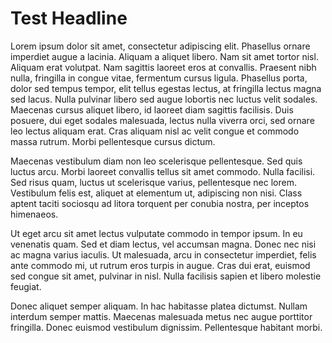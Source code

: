 Test Headline
==========

Lorem ipsum dolor sit amet, consectetur adipiscing elit. Phasellus ornare imperdiet augue a lacinia. Aliquam a aliquet libero. Nam sit amet tortor nisl. Aliquam erat volutpat. Nam sagittis laoreet eros at convallis. Praesent nibh nulla, fringilla in congue vitae, fermentum cursus ligula. Phasellus porta, dolor sed tempus tempor, elit tellus egestas lectus, at fringilla lectus magna sed lacus. Nulla pulvinar libero sed augue lobortis nec luctus velit sodales. Maecenas cursus aliquet libero, id laoreet diam sagittis facilisis. Duis posuere, dui eget sodales malesuada, lectus nulla viverra orci, sed ornare leo lectus aliquam erat. Cras aliquam nisl ac velit congue et commodo massa rutrum. Morbi pellentesque cursus dictum.

Maecenas vestibulum diam non leo scelerisque pellentesque. Sed quis luctus arcu. Morbi laoreet convallis tellus sit amet commodo. Nulla facilisi. Sed risus quam, luctus ut scelerisque varius, pellentesque nec lorem. Vestibulum felis est, aliquet at elementum ut, adipiscing non nisi. Class aptent taciti sociosqu ad litora torquent per conubia nostra, per inceptos himenaeos.

Ut eget arcu sit amet lectus vulputate commodo in tempor ipsum. In eu venenatis quam. Sed et diam lectus, vel accumsan magna. Donec nec nisi ac magna varius iaculis. Ut malesuada, arcu in consectetur imperdiet, felis ante commodo mi, ut rutrum eros turpis in augue. Cras dui erat, euismod sed congue sit amet, pulvinar in nisl. Nulla facilisis sapien et libero molestie feugiat.

Donec aliquet semper aliquam. In hac habitasse platea dictumst. Nullam interdum semper mattis. Maecenas malesuada metus nec augue porttitor fringilla. Donec euismod vestibulum dignissim. Pellentesque habitant morbi.